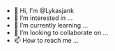 - 👋 Hi, I’m @Lykasjank
- 👀 I’m interested in ...
- 🌱 I’m currently learning ...
- 💞️ I’m looking to collaborate on ...
- 📫 How to reach me ...

<!---
Lykasjank/Lykasjank is a ✨ special ✨ repository because its `README.md` (this file) appears on your GitHub profile.
You can click the Preview link to take a look at your changes.
--->
